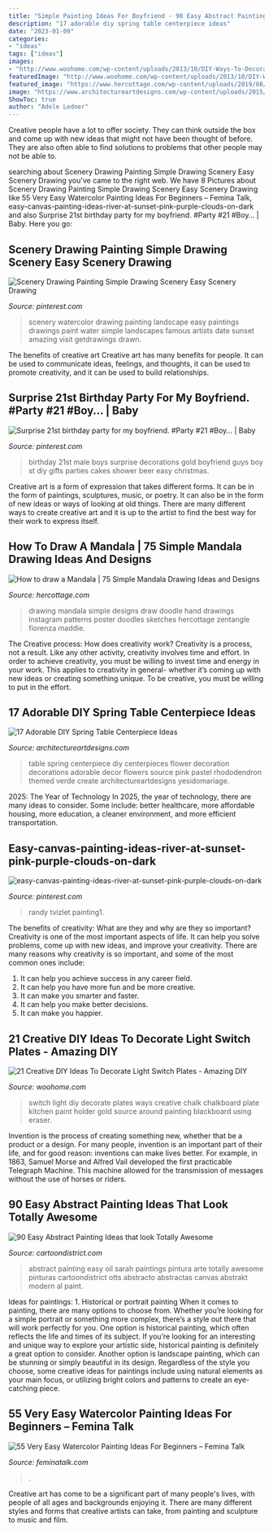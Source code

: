 ```yaml
---
title: "Simple Painting Ideas For Boyfriend - 90 Easy Abstract Painting Ideas That Look Totally Awesome"
description: "17 adorable diy spring table centerpiece ideas"
date: "2023-01-09"
categories:
- "ideas"
tags: ["ideas"]
images:
- "http://www.woohome.com/wp-content/uploads/2013/10/DIY-Ways-To-Decorate-A-Light-Switch-Plate-9.jpg"
featuredImage: "http://www.woohome.com/wp-content/uploads/2013/10/DIY-Ways-To-Decorate-A-Light-Switch-Plate-9.jpg"
featured_image: "https://www.hercottage.com/wp-content/uploads/2019/08/How-to-draw-a-Mandala-40-Simple-Mandala-Drawing-ideas-and-Designs-1.jpg"
image: "https://www.architectureartdesigns.com/wp-content/uploads/2015/03/1610.jpg"
ShowToc: true
author: "Adele Ledner"
---
```



Creative people have a lot to offer society. They can think outside the box and come up with new ideas that might not have been thought of before. They are also often able to find solutions to problems that other people may not be able to.

	

		
searching about Scenery Drawing Painting Simple Drawing Scenery Easy Scenery Drawing you've came to the right web. We have 8 Pictures about Scenery Drawing Painting Simple Drawing Scenery Easy Scenery Drawing like 55 Very Easy Watercolor Painting Ideas For Beginners – Femina Talk, easy-canvas-painting-ideas-river-at-sunset-pink-purple-clouds-on-dark and also Surprise 21st birthday party for my boyfriend. #Party #21 #Boy… | Baby. Here you go:
		
    
## Scenery Drawing Painting Simple Drawing Scenery Easy Scenery Drawing

<img loading=lazy src="https://i.pinimg.com/736x/fb/e3/e5/fbe3e50d52fcba102008799bda4d9eb4.jpg" onerror="this.onerror=null;this.src='https://tse3.mm.bing.net/th?id=OIP.IKJ0H0MMPir3B4fF0xbX5QHaLF&amp;pid=15.1';" alt="Scenery Drawing Painting Simple Drawing Scenery Easy Scenery Drawing">

_Source: pinterest.com_

>scenery watercolor drawing painting landscape easy paintings drawings paint water simple landscapes famous artists date sunset amazing visit getdrawings drawn. 

	

The benefits of creative art
Creative art has many benefits for people. It can be used to communicate ideas, feelings, and thoughts, it can be used to promote creativity, and it can be used to build relationships.

    
## Surprise 21st Birthday Party For My Boyfriend. #Party #21 #Boy… | Baby

<img loading=lazy src="https://i.pinimg.com/736x/5e/91/67/5e9167a708806f7894142740a70e3178--st-birthday-parties-birthday-party-ideas.jpg" onerror="this.onerror=null;this.src='https://tse3.mm.bing.net/th?id=OIP.9rMAd2PxRDq8KXfCalAQpAHaJ3&amp;pid=15.1';" alt="Surprise 21st birthday party for my boyfriend. #Party #21 #Boy… | Baby">

_Source: pinterest.com_

>birthday 21st male boys surprise decorations gold boyfriend guys boy st diy gifts parties cakes shower beer easy christmas. 

	

Creative art is a form of expression that takes different forms. It can be in the form of paintings, sculptures, music, or poetry. It can also be in the form of new ideas or ways of looking at old things. There are many different ways to create creative art and it is up to the artist to find the best way for their work to express itself.

    
## How To Draw A Mandala | 75 Simple Mandala Drawing Ideas And Designs

<img loading=lazy src="https://www.hercottage.com/wp-content/uploads/2019/08/How-to-draw-a-Mandala-40-Simple-Mandala-Drawing-ideas-and-Designs-1.jpg" onerror="this.onerror=null;this.src='https://tse4.mm.bing.net/th?id=OIP.6IgH84zJxZUaRg4F_rvqLQHaJ4&amp;pid=15.1';" alt="How to draw a Mandala | 75 Simple Mandala Drawing Ideas and Designs">

_Source: hercottage.com_

>drawing mandala simple designs draw doodle hand drawings instagram patterns poster doodles sketches hercottage zentangle fiorenza maddie. 

	

The Creative process: How does creativity work?
Creativity is a process, not a result. Like any other activity, creativity involves time and effort. In order to achieve creativity, you must be willing to invest time and energy in your work. This applies to creativity in general- whether it’s coming up with new ideas or creating something unique. To be creative, you must be willing to put in the effort.

    
## 17 Adorable DIY Spring Table Centerpiece Ideas

<img loading=lazy src="https://www.architectureartdesigns.com/wp-content/uploads/2015/03/1610.jpg" onerror="this.onerror=null;this.src='https://tse4.mm.bing.net/th?id=OIP.i_buvC58QaJ74xMBk5RtKQHaJ3&amp;pid=15.1';" alt="17 Adorable DIY Spring Table Centerpiece Ideas">

_Source: architectureartdesigns.com_

>table spring centerpiece diy centerpieces flower decoration decorations adorable decor flowers source pink pastel rhododendron themed verde create architectureartdesigns yesidomariage. 

	

2025: The Year of Technology
In 2025, the year of technology, there are many ideas to consider. Some include: better healthcare, more affordable housing, more education, a cleaner environment, and more efficient transportation.

    
## Easy-canvas-painting-ideas-river-at-sunset-pink-purple-clouds-on-dark

<img loading=lazy src="https://i.pinimg.com/736x/12/24/9c/12249c964a28a85c93911860b9542bd4.jpg" onerror="this.onerror=null;this.src='https://tse2.mm.bing.net/th?id=OIP.syElN6CYybxdYW4rxvCXFQHaJ5&amp;pid=15.1';" alt="easy-canvas-painting-ideas-river-at-sunset-pink-purple-clouds-on-dark">

_Source: pinterest.com_

>randy tvizlet painting1. 

	

The benefits of creativity: What are they and why are they so important?
Creativity is one of the most important aspects of life. It can help you solve problems, come up with new ideas, and improve your creativity. There are many reasons why creativity is so important, and some of the most common ones include: 
1) It can help you achieve success in any career field.
2) It can help you have more fun and be more creative. 
3) It can make you smarter and faster. 
4) It can help you make better decisions. 
5) It can make you happier.

    
## 21 Creative DIY Ideas To Decorate Light Switch Plates - Amazing DIY

<img loading=lazy src="http://www.woohome.com/wp-content/uploads/2013/10/DIY-Ways-To-Decorate-A-Light-Switch-Plate-9.jpg" onerror="this.onerror=null;this.src='https://tse3.mm.bing.net/th?id=OIP.19Xwx7JraZQeKjZa-qlMeQHaLE&amp;pid=15.1';" alt="21 Creative DIY Ideas To Decorate Light Switch Plates - Amazing DIY">

_Source: woohome.com_

>switch light diy decorate plates ways creative chalk chalkboard plate kitchen paint holder gold source around painting blackboard using eraser. 

	

Invention is the process of creating something new, whether that be a product or a design. For many people, invention is an important part of their life, and for good reason: inventions can make lives better. For example, in 1863, Samuel Morse and Alfred Vail developed the first practicable Telegraph Machine. This machine allowed for the transmission of messages without the use of horses or riders.

    
## 90 Easy Abstract Painting Ideas That Look Totally Awesome

<img loading=lazy src="http://www.cartoondistrict.com/wp-content/uploads/2017/05/Easy-Abstract-Painting-Ideas29.jpg" onerror="this.onerror=null;this.src='https://tse1.mm.bing.net/th?id=OIP.a8XLnUW4Zg_64HGdJa4UbAHaKF&amp;pid=15.1';" alt="90 Easy Abstract Painting Ideas that look Totally Awesome">

_Source: cartoondistrict.com_

>abstract painting easy oil sarah paintings pintura arte totally awesome pinturas cartoondistrict otts abstracto abstractas canvas abstrakt modern al paint. 

	

Ideas for paintings: 1. Historical or portrait painting
When it comes to painting, there are many options to choose from. Whether you’re looking for a simple portrait or something more complex, there’s a style out there that will work perfectly for you. One option is historical painting, which often reflects the life and times of its subject. If you’re looking for an interesting and unique way to explore your artistic side, historical painting is definitely a great option to consider. Another option is landscape painting, which can be stunning or simply beautiful in its design. Regardless of the style you choose, some creative ideas for paintings include using natural elements as your main focus, or utilizing bright colors and patterns to create an eye-catching piece.

    
## 55 Very Easy Watercolor Painting Ideas For Beginners – Femina Talk

<img loading=lazy src="https://www.feminatalk.com/wp-content/uploads/2018/08/Easy-Watercolor-Painting-Ideas-For-Beginners4-1.jpg" onerror="this.onerror=null;this.src='https://tse3.mm.bing.net/th?id=OIP.R_RHBpDruLdb5-wlHVRw6gHaKS&amp;pid=15.1';" alt="55 Very Easy Watercolor Painting Ideas For Beginners – Femina Talk">

_Source: feminatalk.com_

>. 

	

Creative art has come to be a significant part of many people's lives, with people of all ages and backgrounds enjoying it. There are many different styles and forms that creative artists can take, from painting and sculpture to music and film.

